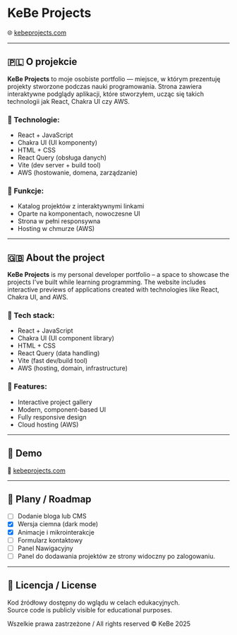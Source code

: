 # KeBe Projects

🌐 [kebeprojects.com](https://kebeprojects.com)

---

## 🇵🇱 O projekcie

**KeBe Projects** to moje osobiste portfolio — miejsce, w którym prezentuję projekty stworzone podczas nauki programowania. Strona zawiera interaktywne podglądy aplikacji, które stworzyłem, ucząc się takich technologii jak React, Chakra UI czy AWS.

### 🔧 Technologie:

- React + JavaScript
- Chakra UI (UI komponenty)
- HTML + CSS
- React Query (obsługa danych)
- Vite (dev server + build tool)
- AWS (hostowanie, domena, zarządzanie)

### 🧭 Funkcje:

- Katalog projektów z interaktywnymi linkami
- Oparte na komponentach, nowoczesne UI
- Strona w pełni responsywna
- Hosting w chmurze (AWS)

---

## 🇬🇧 About the project

**KeBe Projects** is my personal developer portfolio – a space to showcase the projects I've built while learning programming. The website includes interactive previews of applications created with technologies like React, Chakra UI, and AWS.

### 🔧 Tech stack:

- React + JavaScript
- Chakra UI (UI component library)
- HTML + CSS
- React Query (data handling)
- Vite (fast dev/build tool)
- AWS (hosting, domain, infrastructure)

### 🧭 Features:

- Interactive project gallery
- Modern, component-based UI
- Fully responsive design
- Cloud hosting (AWS)

---

## 📌 Demo

🔗 [kebeprojects.com](https://kebeprojects.com)

---

## 📅 Plany / Roadmap

- [ ] Dodanie bloga lub CMS
- [x] Wersja ciemna (dark mode)
- [x] Animacje i mikrointerakcje
- [ ] Formularz kontaktowy
- [ ] Panel Nawigacyjny
- [ ] Panel do dodawania projektów ze strony widoczny po zalogowaniu.

---

## 📄 Licencja / License

Kod źródłowy dostępny do wglądu w celach edukacyjnych.  
Source code is publicly visible for educational purposes.

Wszelkie prawa zastrzeżone / All rights reserved © KeBe 2025
